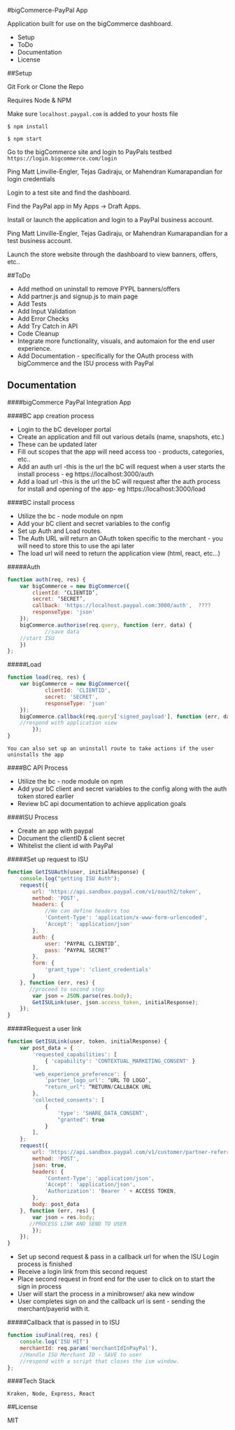 #bigCommerce-PayPal App

Application built for use on the bigCommerce dashboard.

- Setup
- ToDo
- Documentation
- License

##Setup

Git Fork or Clone the Repo

Requires Node & NPM

Make sure `localhost.paypal.com` is added to your hosts file

`$ npm install`

`$ npm start`

Go to the bigCommerce site and login to PayPals testbed `https://login.bigcommerce.com/login` 

Ping Matt Linville-Engler, Tejas Gadiraju, or Mahendran Kumarapandian for login credentials

Login to a test site and find the dashboard.

Find the PayPal app in My Apps -> Draft Apps.

Install or launch the application and login to a PayPal business account.

Ping Matt Linville-Engler, Tejas Gadiraju, or Mahendran Kumarapandian for a test business account.

Launch the store website through the dashboard to view banners, offers, etc.. 

##ToDo

- Add method on uninstall to remove PYPL banners/offers
- Add partner.js and signup.js to main page
- Add Tests
- Add Input Validation
- Add Error Checks
- Add Try Catch in API
- Code Cleanup 
- Integrate more functionality, visuals, and automaion for the end user experience. 
- Add Documentation - specifically for the OAuth process with bigCommerce and the ISU process with PayPal



Documentation
-------------

####bigCommerce PayPal Integration App 

####BC app creation process
	
- Login to the bC developer portal
- Create an application and fill out various details (name, snapshots, etc.) 
- These can be updated later
- Fill out scopes that the app will need access too - products, categories, etc..
- Add an auth url -this is the url the bC will request when a user starts the install process - eg https://localhost:3000/auth
- Add a load url -this is the url the bC will request after the auth process for install and opening of the app- eg https://localhost:3000/load


####BC install process

- Utilize the bc - node module on npm
- Add your bC client and secret variables to the config
- Set up Auth and Load routes.
- The Auth URL will return an OAuth token specific to the merchant - you will need to store this to use the api later
- The load url will need to return the application view (html, react, etc…)

#####Auth 

```javascript
function auth(req, res) {
    var bigCommerce = new BigCommerce({
        clientId: ‘CLIENTID’,
        secret: ‘SECRET’,
        callback: 'https://localhost.paypal.com:3000/auth',  ????
        responseType: 'json'
    });
    bigCommerce.authorise(req.query, function (err, data) {
            //save data
    //start ISU
    })
};
```
#####Load

```javascript
function load(req, res) {
    var bigCommerce = new BigCommerce({
            clientId: 'CLIENTID',
            secret: 'SECRET',
            responseType: 'json'
    });
    bigCommerce.callback(req.query['signed_payload'], function (err, data) {
    //respond with application view
        });
}
```

	You can also set up an uninstall route to take actions if the user uninstalls the app
		

####BC API Process
	
- Utilize the bc - node module on npm
- Add your bC client and secret variables to the config along with the auth token stored earlier
- Review bC api documentation to achieve application goals 

####ISU Process

- Create an app with paypal 
- Document the clientID & client secret
- Whitelist the client id with PayPal

#####Set up request to ISU

```javascript		
function GetISUAuth(user, initialResponse) {
    console.log("getting ISU Auth");
    request({
        url: 'https://api.sandbox.paypal.com/v1/oauth2/token',
        method: 'POST',
        headers: {
            //We can define headers too
            'Content-Type': 'application/x-www-form-urlencoded',
            'Accept': 'application/json'
        },
        auth: {
            user: ‘PAYPAL CLIENTID’,
            pass: ‘PAYPAL SECRET’
        },
        form: {
            'grant_type': 'client_credentials'
        }
    }, function (err, res) {
       //proceed to second step
        var json = JSON.parse(res.body);
        GetISULink(user, json.access_token, initialResponse);
    });
}
```

#####Request a user link 

```javascript
function GetISULink(user, token, initialResponse) {
    var post_data = {
        'requested_capabilities': [
            { 'capability': 'CONTEXTUAL_MARKETING_CONSENT' }
        ],
        'web_experience_preference': {
            'partner_logo_url': ‘URL TO LOGO’,
            "return_url": “RETURN/CALLBACK URL
        },
        'collected_consents': [
            {
                'type': 'SHARE_DATA_CONSENT',
                "granted": true
            }
        ],
    };
    request({
        url: 'https://api.sandbox.paypal.com/v1/customer/partner-referrals',
        method: 'POST',
        json: true,
        headers: {
            'Content-Type': 'application/json',
            'Accept': 'application/json',
            'Authorization': 'Bearer ' + ACCESS TOKEN,
        },
        body: post_data
    }, function (err, res) {
        var json = res.body;
       //PROCESS LINK AND SEND TO USER
        });
    });
}

```
- Set up second request & pass in a callback url for when the ISU Login process is finished
- Receive a login link from this second request
- Place second request in front end for the user to click on to start the sign in process
- User will start the process in a minibrowser/ aka new window
- User completes sign on and the callback url is sent - sending the merchant/payerid with it.

#####Callback that is passed in to ISU

```javascript
function isuFinal(req, res) { 
    console.log('ISU HIT')
    merchantId: req.param('merchantIdInPayPal'),
    //Handle ISU Merchant ID - SAVE to user
    //respond with a script that closes the ism window.
};
```

####Tech Stack

	Kraken, Node, Express, React

##License

MIT


